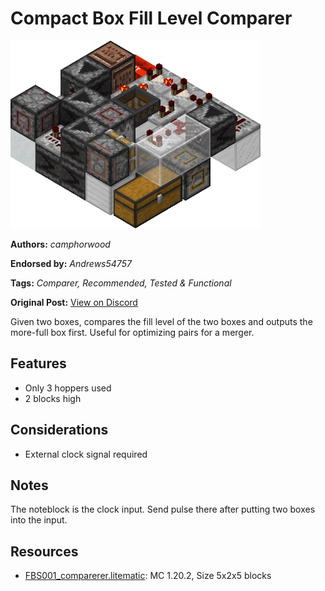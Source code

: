 # Compact Box Fill Level Comparer
<img alt="asdasdmage.png" src="images/asdasdmage.png?raw=1" height="300px">

**Authors:** *camphorwood*

**Endorsed by:** *Andrews54757*

**Tags:** *Comparer, Recommended, Tested & Functional*

**Original Post:** [View on Discord](https://discord.com/channels/1375556143186837695/1388177701923459084)

Given two boxes, compares the fill level of the two boxes and outputs the more-full box first. Useful for optimizing pairs for a merger.

## Features
- Only 3 hoppers used
- 2 blocks high

## Considerations
- External clock signal required

## Notes
The noteblock is the clock input. Send pulse there after putting two boxes into the input.

## Resources
- [FBS001_comparerer.litematic](attachments/FBS001_comparerer.litematic): MC 1.20.2, Size 5x2x5 blocks
